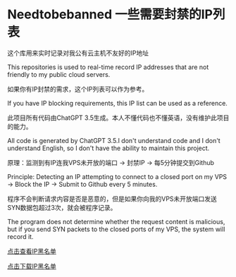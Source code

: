 # Needtobebanned 一些需要封禁的IP列表


这个库用来实时记录对我公有云主机不友好的IP地址


This repositories is used to real-time record IP addresses that are not friendly to my public cloud servers.


如果你有IP封禁的需求，这个IP列表可以作为参考。


If you have IP blocking requirements, this IP list can be used as a reference.


此项目所有代码由ChatGPT 3.5生成。本人不懂代码也不懂英语，没有维护此项目的能力。


All code is generated by ChatGPT 3.5.I don't understand code and I don't understand English, so I don't have the ability to maintain this project.

原理：监测到有IP连我VPS未开放的端口 -> 封禁IP -> 每5分钟提交到Github

Principle: Detecting an IP attempting to connect to a closed port on my VPS -> Block the IP -> Submit to Github every 5 minutes.

程序不会判断请求内容是否是恶意的，但是如果你向我的VPS未开放端口发送SYN数据包超过3次，就会被程序记录。

The program does not determine whether the request content is malicious, but if you send SYN packets to the closed ports of my VPS, the system will record it.

[点击查看IP黑名单](https://github.com/Narizgnaw/needtobebanned/blob/main/iplist.txt)

[点击下载IP黑名单](https://minhaskamal.github.io/DownGit/#/home?url=https://github.com/Narizgnaw/needtobebanned/blob/main/iplist.txt)